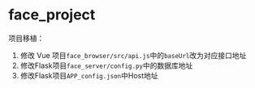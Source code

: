 # face_project

项目移植：

1. 修改 Vue 项目`face_browser/src/api.js`中的`baseUrl`改为对应接口地址
2. 修改Flask项目`face_server/config.py`中的数据库地址
3. 修改Flask项目`APP_config.json`中Host地址
